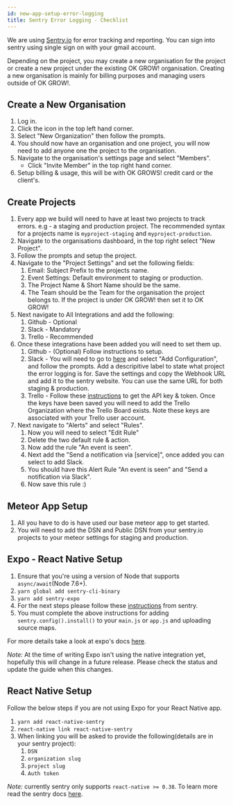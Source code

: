 ```yaml
---
id: new-app-setup-error-logging
title: Sentry Error Logging - Checklist
---
```


We are using [Sentry.io](https://sentry.io) for error tracking and reporting. You can sign into sentry using single sign on with your gmail account.

Depending on the project, you may create a new organisation for the project or create a new project under the existing OK GROW! organisation. Creating a new organisation is mainly for billing purposes and managing users outside of OK GROW!.

## Create a New Organisation

1. Log in.
1. Click the icon in the top left hand corner.
1. Select "New Organization" then follow the prompts.
1. You should now have an organisation and one project, you will now need to add anyone one the project to the organisation.
1. Navigate to the organisation's settings page and select "Members".
   * Click "Invite Member" in the top right hand corner.
1. Setup billing & usage, this will be with OK GROWS! credit card or the client's.

## Create Projects

1. Every app we build will need to have at least two projects to track errors. e.g - a staging and production project. The recommended syntax for a projects name is `myproject-staging` and `myproject-production`.
1. Navigate to the organisations dashboard, in the top right select "New Project".
1. Follow the prompts and setup the project.
1. Navigate to the "Project Settings" and set the following fields:
   1. Email: Subject Prefix to the projects name.
   1. Event Settings: Default environment to staging or production.
   1. The Project Name & Short Name should be the same.
   1. The Team should be the Team for the organisation the project belongs to. If the project is under OK GROW! then set it to OK GROW!
1. Next navigate to All Integrations and add the following:
   1. Github - Optional
   1. Slack - Mandatory
   1. Trello - Recommended
1. Once these integrations have been added you will need to set them up.
   1. Github - (Optional) Follow instructions to setup.
   1. Slack - You will need to go to [here](https://okgrow.slack.com/apps/A0F814BEV-sentry) and select "Add Configuration", and follow the prompts. Add a descripitive label to state what project the error logging is for. Save the settings and copy the Webhook URL and add it to the sentry website. You can use the same URL for both staging & production.
   1. Trello - Follow these [instructions](https://github.com/damianzaremba/sentry-trello/blob/master/HOW_TO_SETUP.md) to get the API key & token. Once the keys have been saved you will need to add the Trello Organization where the Trello Board exists. Note these keys are associated with your Trello user account.
1. Next navigate to "Alerts" and select "Rules".
   1. Now you will need to select "Edit Rule"
   1. Delete the two default rule & action.
   1. Now add the rule "An event is seen".
   1. Next add the "Send a notification via [service]", once added you can select to add Slack.
   1. You should have this Alert Rule "An event is seen" and "Send a notification via Slack".
   1. Now save this rule :)

## Meteor App Setup

1. All you have to do is have used our base meteor app to get started.
1. You will need to add the DSN and Public DSN from your sentry.io projects to your meteor settings for staging and production.

## Expo - React Native Setup

1. Ensure that you're using a version of Node that supports `async/await`(Node 7.6+).
1. `yarn global add sentry-cli-binary`
1. `yarn add sentry-expo`
1. For the next steps please follow these [instructions](https://docs.sentry.io/clients/react-native/expo/) from sentry.
1. You must complete the above instructions for adding `sentry.config().install()` to your `main.js` or `app.js` and uploading source maps.

For more details take a look at expo's docs [here](https://docs.expo.io/versions/latest/guides/using-sentry.html#content).

_Note:_ At the time of writing Expo isn't using the native integration yet, hopefully this will change in a future release. Please check the status and update the guide when this changes.

## React Native Setup

Follow the below steps if you are not using Expo for your React Native app.

1. `yarn add react-native-sentry`
1. `react-native link react-native-sentry`
1. When linking you will be asked to provide the following(details are in your sentry project):
   1. `DSN`
   1. `organization slug`
   1. `project slug`
   1. `Auth token`

_Note:_ currently sentry only supports `react-native >= 0.38`. To learn more read the sentry docs [here](https://docs.sentry.io/clients/react-native/).
